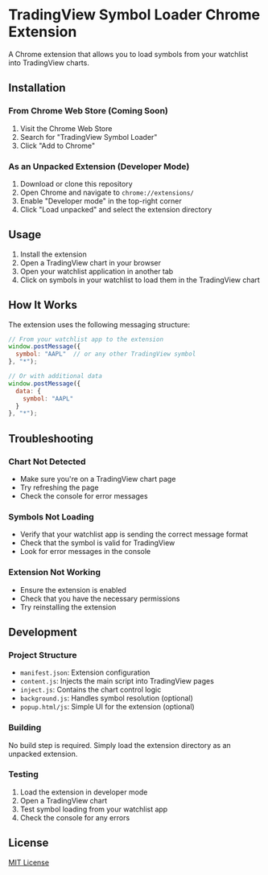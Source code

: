 # TradingView Symbol Loader Chrome Extension

A Chrome extension that allows you to load symbols from your watchlist into TradingView charts.

## Installation

### From Chrome Web Store (Coming Soon)
1. Visit the Chrome Web Store
2. Search for "TradingView Symbol Loader"
3. Click "Add to Chrome"

### As an Unpacked Extension (Developer Mode)
1. Download or clone this repository
2. Open Chrome and navigate to `chrome://extensions/`
3. Enable "Developer mode" in the top-right corner
4. Click "Load unpacked" and select the extension directory

## Usage

1. Install the extension
2. Open a TradingView chart in your browser
3. Open your watchlist application in another tab
4. Click on symbols in your watchlist to load them in the TradingView chart

## How It Works

The extension uses the following messaging structure:

```javascript
// From your watchlist app to the extension
window.postMessage({
  symbol: "AAPL"  // or any other TradingView symbol
}, "*");

// Or with additional data
window.postMessage({
  data: {
    symbol: "AAPL"
  }
}, "*");
```

## Troubleshooting

### Chart Not Detected
- Make sure you're on a TradingView chart page
- Try refreshing the page
- Check the console for error messages

### Symbols Not Loading
- Verify that your watchlist app is sending the correct message format
- Check that the symbol is valid for TradingView
- Look for error messages in the console

### Extension Not Working
- Ensure the extension is enabled
- Check that you have the necessary permissions
- Try reinstalling the extension

## Development

### Project Structure
- `manifest.json`: Extension configuration
- `content.js`: Injects the main script into TradingView pages
- `inject.js`: Contains the chart control logic
- `background.js`: Handles symbol resolution (optional)
- `popup.html/js`: Simple UI for the extension (optional)

### Building
No build step is required. Simply load the extension directory as an unpacked extension.

### Testing
1. Load the extension in developer mode
2. Open a TradingView chart
3. Test symbol loading from your watchlist app
4. Check the console for any errors

## License

[MIT License](LICENSE) 
